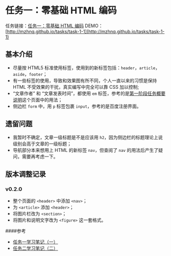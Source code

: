 # 任务一：零基础 HTML 编码
任务链接：[任务一：零基础 HTML 编码](http://ife.baidu.com/task/detail?taskId=1)
DEMO：[http://mzhnq.github.io/tasks/task-1-1](http://mzhnq.github.io/tasks/task-1-1)

## 基本介绍

- 尽量按 HTML5 标准使用标签，使用到的新标签包括：`header`，`article`，`aside`，`footer`；
- 有一些标签的使用，导致和效果图有所不同，个人一直以来的习惯是保持 HTML 不受效果的干扰，真实编写中完全可以靠 CSS 加以控制;
- “文章作者” 和 “文章发表时间”，都使用 `em` 标签，参考的是[第一阶段任务概要说明](http://mp.weixin.qq.com/s?__biz=MzA4MjUyNjY3Nw==&mid=401956006&idx=1&sn=bbf72ea5c17894c3a5423d8b3bdb7d9a#rd)这个页面中的用法；
- 侧边栏 `form` 中，用 `p` 标签包裹 `input`，参考的是百度注册界面。

## 遗留问题

- 我暂时不确定，文章一级标题是不是应该用 `h2`，因为侧边栏的标题理论上说级别会高于文章的一级标题；
- 导航部分本来想用上 HTML 的新标签 `nav`，但查阅了 `nav` 的用法后产生了疑问，需要再考虑一下。

## 版本调整记录
### v0.2.0
- 整个页面的 `<header>` 中添加 `<nav>`；
- 为 `<article>` 添加 `<header>`；
- 将图片栏改为 `<section>`；
- 将图片和说明文字改为 `<figure>` 这一套格式。

####参考
- [任务一学习笔记（一）](https://github.com/brilliantyy/Baidu_IFE/blob/master/task_one/%E4%BB%BB%E5%8A%A1%E4%B8%80%EF%BC%9A_%E5%AD%A6%E4%B9%A0%E7%AC%94%E8%AE%B0%EF%BC%88%E4%B8%80%EF%BC%89.md)
- [任务二学习笔记（二）](https://github.com/brilliantyy/Baidu_IFE/blob/master/task_one/%E4%BB%BB%E5%8A%A1%E4%B8%80%EF%BC%9A%E5%AD%A6%E4%B9%A0%E7%AC%94%E8%AE%B0%EF%BC%88%E4%BA%8C%EF%BC%89.md)